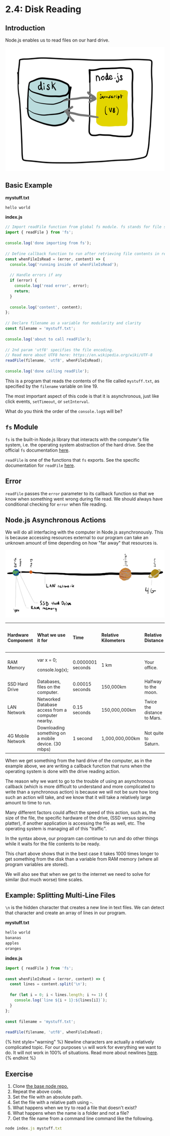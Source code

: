 # 2.4: Disk Reading

## Introduction

Node.js enables us to read files on our hard drive.

![Node allows us to read and write to files on our hard drive, also known as &quot;disk&quot; for historical reasons.](../.gitbook/assets/disk-node.jpg)

## Basic Example

**mystuff.txt**

```javascript
hello world
```

**index.js**

```javascript
// Import readFile function from global fs module. fs stands for file system.
import { readFile } from 'fs';

console.log('done importing from fs');

// Define callback function to run after retrieving file contents in readFile
const whenFileIsRead = (error, content) => {
  console.log('running inside of whenFileIsRead');

  // Handle errors if any
  if (error) {
    console.log('read error', error);
    return;
  }

  console.log('content', content);
};

// Declare filename as a variable for modularity and clarity
const filename = 'mystuff.txt';

console.log('about to call readFile');

// 2nd param 'utf8' specifies the file encoding.
// Read more about UTF8 here: https://en.wikipedia.org/wiki/UTF-8
readFile(filename, 'utf8', whenFileIsRead);

console.log('done calling readFile');
```

This is a program that reads the contents of the file called `mystuff.txt`, as specified by the `filename` variable on line 19.

The most important aspect of this code is that it is asynchronous, just like click events, `setTimeout`, or `setInterval`.

What do you think the order of the `console.log`s will be?

## `fs` Module

`fs` is the built-in Node.js library that interacts with the computer's file system, i.e. the operating system abstraction of the hard drive. See the official `fs` documentation [here](https://nodejs.org/api/fs.html).

`readFile` is one of the functions that `fs` exports. See the specific documentation for `readFile` [here](https://nodejs.org/api/fs.html#fs_fs_readfile_path_options_callback).

## Error

`readFile` passes the `error` parameter to its callback function so that we know when something went wrong during file read. We should always have conditional checking for `error` when file reading.

## Node.js Asynchronous Actions

We will do all interfacing with the computer in Node.js asynchronously. This is because accessing resources external to our program can take an unknown amount of time depending on how "far away" that resources is.

![](../.gitbook/assets/my-document-2-2.jpg)

<table>
  <thead>
    <tr>
      <th style="text-align:left">Hardware Component</th>
      <th style="text-align:left">What we use it for</th>
      <th style="text-align:left">Time</th>
      <th style="text-align:left">Relative Kilometers</th>
      <th style="text-align:left">Relative Distance</th>
      <th style="text-align:left">x Times Slower Than RAM</th>
    </tr>
  </thead>
  <tbody>
    <tr>
      <td style="text-align:left">RAM Memory</td>
      <td style="text-align:left">
        <p>var x = 0;</p>
        <p>console.log(x);</p>
      </td>
      <td style="text-align:left">0.0000001 seconds</td>
      <td style="text-align:left">1 km</td>
      <td style="text-align:left">Your office.</td>
      <td style="text-align:left">~</td>
    </tr>
    <tr>
      <td style="text-align:left">SSD Hard Drive</td>
      <td style="text-align:left">Databases, files on the computer.</td>
      <td style="text-align:left">0.00015 seconds</td>
      <td style="text-align:left">150,000km</td>
      <td style="text-align:left">Halfway to the moon.</td>
      <td style="text-align:left">10&#xB3;</td>
    </tr>
    <tr>
      <td style="text-align:left">LAN Network</td>
      <td style="text-align:left">Networked Database access from a computer nearby.</td>
      <td style="text-align:left">0.15 seconds</td>
      <td style="text-align:left">150,000,000km</td>
      <td style="text-align:left">Twice the distance to Mars.</td>
      <td style="text-align:left">10&#x2078;</td>
    </tr>
    <tr>
      <td style="text-align:left">4G Mobile Network</td>
      <td style="text-align:left">Downloading something on a mobile device. (30 mbps)</td>
      <td style="text-align:left">1 second</td>
      <td style="text-align:left">1,000,000,000km</td>
      <td style="text-align:left">Not quite to Saturn.</td>
      <td style="text-align:left">10&#x2079;</td>
    </tr>
  </tbody>
</table>

When we get something from the hard drive of the computer, as in the example above, we are writing a callback function that runs when the operating system is done with the drive reading action.

The reason why we want to go to the trouble of using an asynchronous callback \(which is more difficult to understand and more complicated to write than a synchronous action\) is because we will not be sure how long such an action will take, and we know that it will take a relatively large amount to time to run.

Many different factors could affect the speed of this action, such as, the size of the file, the specific hardware of the drive, \(SSD versus spinning platter\), if another application is accessing the file as well, etc. The operating system is managing all of this "traffic".

In the syntax above, our program can continue to run and do other things while it waits for the file contents to be ready.

This chart above shows that in the best case it takes 1000 times longer to get something from the disk than a variable from RAM memory \(where all program variables are stored\).

We will also see that when we get to the internet we need to solve for similar \(but much worse\) time scales.

## Example: Splitting Multi-Line Files

`\n` is the hidden character that creates a new line in text files. We can detect that character and create an array of lines in our program.

**mystuff.txt**

```javascript
hello world
bananas
apples
oranges
```

**index.js**

```javascript
import { readFile } from 'fs';

const whenFileIsRead = (error, content) => {
  const lines = content.split('\n');

  for (let i = 0; i < lines.length; i += 1) {
    console.log(`line ${i + 1}:${lines[i]}`);
  }
};

const filename = 'mystuff.txt';

readFile(filename, 'utf8', whenFileIsRead);
```

{% hint style="warning" %}
Newline characters are actually a relatively complicated topic. For our purposes `\n` will work for everything we want to do. It will not work in 100% of situations. Read more about newlines [here](https://en.wikipedia.org/wiki/Newline).
{% endhint %}

## Exercise

1. Clone [the base node repo.](https://github.com/rocketacademy/base-node-bootcamp)
2. Repeat the above code.
3. Set the file with an absolute path.
4. Set the file with a relative path using `~`.
5. What happens when we try to read a file that doesn't exist?
6. What happens when the name is a folder and not a file?
7. Get the file name from a command line command like the following.

```javascript
node index.js mystuff.txt
```

